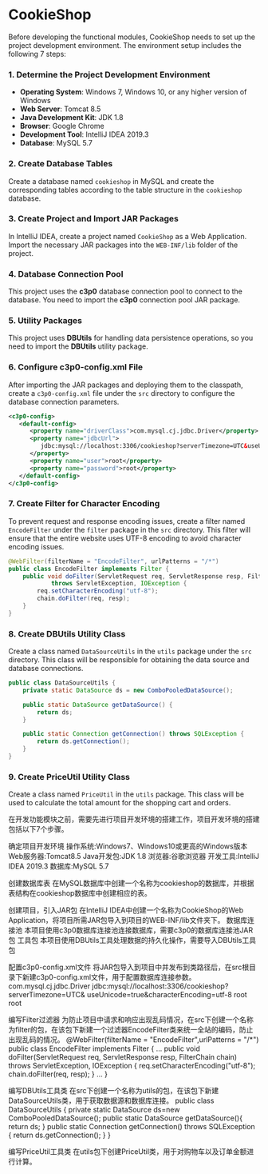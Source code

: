 # CookieShop
Before developing the functional modules, CookieShop needs to set up the project development environment. The environment setup includes the following 7 steps:

### 1. Determine the Project Development Environment
- **Operating System**: Windows 7, Windows 10, or any higher version of Windows
- **Web Server**: Tomcat 8.5
- **Java Development Kit**: JDK 1.8
- **Browser**: Google Chrome
- **Development Tool**: IntelliJ IDEA 2019.3
- **Database**: MySQL 5.7

### 2. Create Database Tables
Create a database named `cookieshop` in MySQL and create the corresponding tables according to the table structure in the `cookieshop` database.

### 3. Create Project and Import JAR Packages
In IntelliJ IDEA, create a project named `CookieShop` as a Web Application. Import the necessary JAR packages into the `WEB-INF/lib` folder of the project.

### 4. Database Connection Pool
This project uses the **c3p0** database connection pool to connect to the database. You need to import the **c3p0** connection pool JAR package.

### 5. Utility Packages
This project uses **DBUtils** for handling data persistence operations, so you need to import the **DBUtils** utility package.

### 6. Configure c3p0-config.xml File
After importing the JAR packages and deploying them to the classpath, create a `c3p0-config.xml` file under the `src` directory to configure the database connection parameters.

```xml
<c3p0-config>
   <default-config>
      <property name="driverClass">com.mysql.cj.jdbc.Driver</property>
      <property name="jdbcUrl">
         jdbc:mysql://localhost:3306/cookieshop?serverTimezone=UTC&useUnicode=true&characterEncoding=utf-8
      </property>
      <property name="user">root</property>
      <property name="password">root</property>
   </default-config>
</c3p0-config>
```

### 7. Create Filter for Character Encoding
To prevent request and response encoding issues, create a filter named `EncodeFilter` under the `filter` package in the `src` directory. This filter will ensure that the entire website uses UTF-8 encoding to avoid character encoding issues.

```java
@WebFilter(filterName = "EncodeFilter", urlPatterns = "/*")
public class EncodeFilter implements Filter {
    public void doFilter(ServletRequest req, ServletResponse resp, FilterChain chain)
            throws ServletException, IOException {
        req.setCharacterEncoding("utf-8");
        chain.doFilter(req, resp);
    }
}
```

### 8. Create DBUtils Utility Class
Create a class named `DataSourceUtils` in the `utils` package under the `src` directory. This class will be responsible for obtaining the data source and database connections.

```java
public class DataSourceUtils {
    private static DataSource ds = new ComboPooledDataSource();

    public static DataSource getDataSource() {
        return ds;
    }

    public static Connection getConnection() throws SQLException {
        return ds.getConnection();
    }
}
```

### 9. Create PriceUtil Utility Class
Create a class named `PriceUtil` in the `utils` package. This class will be used to calculate the total amount for the shopping cart and orders.

在开发功能模块之前，需要先进行项目开发环境的搭建工作，项目开发环境的搭建包括以下7个步骤。

确定项目开发环境
操作系统:Windows7、Windows10或更高的Windows版本
Web服务器:Tomcat8.5
Java开发包:JDK 1.8
浏览器:谷歌浏览器
开发工具:IntelliJ IDEA 2019.3
数据库:MySQL 5.7

创建数据库表
在MySQL数据库中创建一个名称为cookieshop的数据库，并根据表结构在cookieshop数据库中创建相应的表。

创建项目，引入JAR包
在IntelliJ IDEA中创建一个名称为CookieShop的Web Application，将项目所需JAR包导入到项目的WEB-INF/lib文件夹下。
数据库连接池
本项目使用c3p0数据库连接池连接数据库，需要c3p0的数据库连接池JAR包
工具包
本项目使用DBUtils工具处理数据的持久化操作，需要导入DBUtils工具包

配置c3p0-config.xml文件
将JAR包导入到项目中并发布到类路径后，在src根目录下新建c3p0-config.xml文件，用于配置数据库连接参数。
<c3p0-config>
   <default-config>
      <property name="driverClass">com.mysql.cj.jdbc.Driver</property> 
      <property name="jdbcUrl">
          jdbc:mysql://localhost:3306/cookieshop?serverTimezone=UTC&amp;
           useUnicode=true&amp;characterEncoding=utf-8</property>
      <property name="user">root</property>
      <property name="password">root</property>
   </default-config>
</c3p0-config>

编写Filter过滤器
为防止项目中请求和响应出现乱码情况，在src下创建一个名称为filter的包，在该包下新建一个过滤器EncodeFilter类来统一全站的编码，防止出现乱码的情况。
@WebFilter(filterName = "EncodeFilter",urlPatterns = "/*")
public class EncodeFilter implements Filter {
    …
    public void doFilter(ServletRequest req, ServletResponse resp,
       FilterChain chain) throws ServletException, IOException {
        req.setCharacterEncoding("utf-8");
        chain.doFilter(req, resp);
   }
    …
}

编写DBUtils工具类
在src下创建一个名称为utils的包，在该包下新建DataSourceUtils类，用于获取数据源和数据库连接。
public class DataSourceUtils {
    private static DataSource ds=new ComboPooledDataSource();
    public static DataSource getDataSource(){
        return  ds;
    }
	public static Connection getConnection() throws SQLException {
   	   return ds.getConnection();
    }
}

编写PriceUtil工具类
在utils包下创建PriceUtil类，用于对购物车以及订单金额进行计算。


